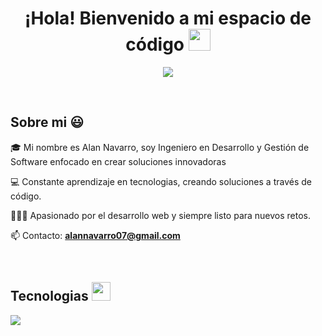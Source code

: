 <h1 align="center"><b>¡Hola! Bienvenido a mi espacio de código </b><img src="https://media.giphy.com/media/hvRJCLFzcasrR4ia7z/giphy.gif" width="35"></h1>

<p align="center">
  <a href="https://github.com/DenverCoder1/readme-typing-svg"><img src="https://readme-typing-svg.herokuapp.com?font=Time+New+Roman&color=%23C8BE25&size=25&center=true&vCenter=true&width=600&height=100&lines=Desarrollo+de+Software;Programador+Competitivo;Desarrollo+Full+Stack;Aprendizaje+Constante"></a>
</p>
<br>
<h2>Sobre mi 😃</h2>
<!--Intro start-->

<p align="left">
🎓 Mi nombre es Alan Navarro, soy Ingeniero en Desarrollo y Gestión de Software enfocado en crear soluciones innovadoras
  
💻 Constante aprendizaje en tecnologias, creando soluciones a través de código.

👨🏻‍💻 Apasionado por el desarrollo web y siempre listo para nuevos retos.

📫 Contacto: **alannavarro07@gmail.com**
<!--Intro end-->
  </p>
<br>

<h2>Tecnologias  <img src = "https://media2.giphy.com/media/QssGEmpkyEOhBCb7e1/giphy.gif?cid=ecf05e47a0n3gi1bfqntqmob8g9aid1oyj2wr3ds3mg700bl&rid=giphy.gif" width = 30px></h2>
<p align="left">
<!--tech stack icons-->
<p align="left">
  <a href="https://skillicons.dev">
    <img src="https://skillicons.dev/icons?i=js,cs,ts,java,kotlin,php,css,html,nodejs,express,dotnet,jquery,npm,bootstrap,react,angular,visualstudio,figma,androidstudio,git,github,postman,vscode,stackoverflow,mysql,mongodb,firebase&perline=20" />
  </a>
</p>
<br>

<!--
**alannvrro/alannvrro** is a ✨ _special_ ✨ repository because its `README.md` (this file) appears on your GitHub profile.

Here are some ideas to get you started:

- 🔭 I’m currently working on ...
- 🌱 I’m currently learning ...
- 👯 I’m looking to collaborate on ...
- 🤔 I’m looking for help with ...
- 💬 Ask me about ...
- 📫 How to reach me: ...
- 😄 Pronouns: ...
- ⚡ Fun fact: ...
-->
